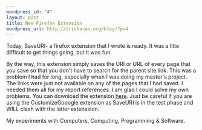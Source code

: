 ```yaml
--- 
wordpress_id: "4"
layout: post
title: New Firefox Extension
wordpress_url: http://sricharan.org/blog/?p=4
---
```

Today, SaveURI- a firefox extension that I wrote is ready. It was a litte difficult to get things going, but it was fun.

By the way, this extension simply saves the URI or URL of every page that you save so that you don't have to search for the parent site link. This was a problem I had for long, especially when I was doing my master's project. The links were just not available on any of the pages that I had saved. I needed them all for my report references. I am glad I could solve my own problems.
You can download the extension <a href="http://scharan20.googlepages.com/SaveURI.xpi">here</a>. Just be careful if you are using the CustomizeGooogle extension as SaveURI is in the test phase and WILL clash with the latter extenssion.
<div class="blogger-post-footer">My experiments with Computers, Computing, Programming &amp; Software.</div>

